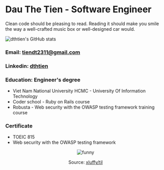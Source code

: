 # Dau The Tien - Software Engineer
Clean code should be pleasing to read. Reading it should make you smile the way a well-crafted music box or well-designed car would.

![dthtien's GitHub stats](https://github-readme-stats.vercel.app/api?username=dthtien&show_icons=true&theme=nord)

### Email: tiendt2311@gmail.com
### Linkedin: [dthtien](https://www.linkedin.com/in/dthtien/)
### Education: Engineer's degree
  - Viet Nam National University HCMC - University Of Information
Technology
  - Coder school - Ruby on Rails course
  - Robusta - Web security with the OWASP testing framework training course
### Certificate
  - TOEIC 815
  - Web security with the OWASP testing framework
<p align="center">
  <img src="https://user-images.githubusercontent.com/20236616/111248241-1b5a6200-863c-11eb-940c-b8dec17c6573.png" alt="funny"/>
</p>

<p align="center">
  Source: <a href="https://github.com/xluffy/til">xluffy/til</a>
</p>
